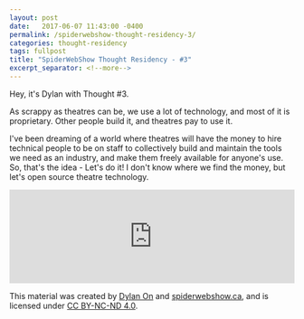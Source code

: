 ```yaml
---
layout: post
date:   2017-06-07 11:43:00 -0400
permalink: /spiderwebshow-thought-residency-3/
categories: thought-residency
tags: fullpost
title: "SpiderWebShow Thought Residency - #3"
excerpt_separator: <!--more-->
---
```


Hey, it's Dylan with Thought #3.

As scrappy as theatres can be, we use a lot of technology, and most of it is proprietary. Other people build it, and theatres pay to use it.

I've been dreaming of a world where theatres will have the money to hire technical people to be on staff to collectively build and maintain the 
tools we need as an industry, and make them freely available for anyone's use. So, that's the idea - Let's do it! I don't know where we find the money, 
but let's open source theatre technology.

<!--more-->

<iframe width="100%" height="166" scrolling="no" frameborder="no" 
src="https://w.soundcloud.com/player/?url=https%3A//api.soundcloud.com/tracks/326976805&amp;color=ff5500&amp;auto_play=false&amp;hide_related=false&amp;show_comments=true&amp;show_user=true&amp;show_reposts=false">
</iframe>

<p class="small">
  This material was created by <a href="https://dylanon.com/">Dylan On</a> and <a href="https://spiderwebshow.ca/">spiderwebshow.ca</a>, 
  and is licensed under <a href="https://creativecommons.org/licenses/by-nc-nd/4.0/">CC BY-NC-ND 4.0</a>.
</p>